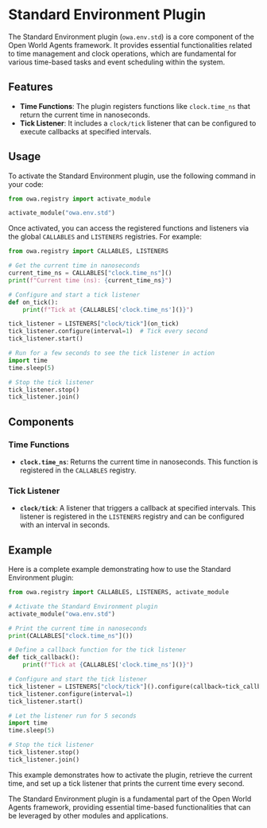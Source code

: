 # Standard Environment Plugin

The Standard Environment plugin (`owa.env.std`) is a core component of the Open World Agents framework. It provides essential functionalities related to time management and clock operations, which are fundamental for various time-based tasks and event scheduling within the system.

## Features

- **Time Functions**: The plugin registers functions like `clock.time_ns` that return the current time in nanoseconds.
- **Tick Listener**: It includes a `clock/tick` listener that can be configured to execute callbacks at specified intervals.

## Usage

To activate the Standard Environment plugin, use the following command in your code:

```python
from owa.registry import activate_module

activate_module("owa.env.std")
```

Once activated, you can access the registered functions and listeners via the global `CALLABLES` and `LISTENERS` registries. For example:

```python
from owa.registry import CALLABLES, LISTENERS

# Get the current time in nanoseconds
current_time_ns = CALLABLES["clock.time_ns"]()
print(f"Current time (ns): {current_time_ns}")

# Configure and start a tick listener
def on_tick():
    print(f"Tick at {CALLABLES['clock.time_ns']()}")

tick_listener = LISTENERS["clock/tick"](on_tick)
tick_listener.configure(interval=1)  # Tick every second
tick_listener.start()

# Run for a few seconds to see the tick listener in action
import time
time.sleep(5)

# Stop the tick listener
tick_listener.stop()
tick_listener.join()
```

## Components

### Time Functions

- **`clock.time_ns`**: Returns the current time in nanoseconds. This function is registered in the `CALLABLES` registry.

### Tick Listener

- **`clock/tick`**: A listener that triggers a callback at specified intervals. This listener is registered in the `LISTENERS` registry and can be configured with an interval in seconds.

## Example

Here is a complete example demonstrating how to use the Standard Environment plugin:

```python
from owa.registry import CALLABLES, LISTENERS, activate_module

# Activate the Standard Environment plugin
activate_module("owa.env.std")

# Print the current time in nanoseconds
print(CALLABLES["clock.time_ns"]())

# Define a callback function for the tick listener
def tick_callback():
    print(f"Tick at {CALLABLES['clock.time_ns']()}")

# Configure and start the tick listener
tick_listener = LISTENERS["clock/tick"]().configure(callback=tick_callback)
tick_listener.configure(interval=1)
tick_listener.start()

# Let the listener run for 5 seconds
import time
time.sleep(5)

# Stop the tick listener
tick_listener.stop()
tick_listener.join()
```

This example demonstrates how to activate the plugin, retrieve the current time, and set up a tick listener that prints the current time every second.

The Standard Environment plugin is a fundamental part of the Open World Agents framework, providing essential time-based functionalities that can be leveraged by other modules and applications.
